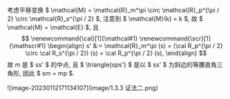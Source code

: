 考虑平移变换 $ \mathcal{M} = \mathcal{R}_m^\pi \circ \mathcal{R}_p^{\pi / 2} \circ \mathcal{R}_s^{\pi / 2} $, 注意到 $ \mathcal{M}(k) = k $, 故 $ \mathcal{M} = \mathcal{E} $, 且
$$
\renewcommand{\cal}[1]{\mathcal#1}
\renewcommand{\scr}[1]{\mathscr#1}
\begin{align}
s' &:= \mathcal{R}_m^\pi (s)
= (\cal R_p^{\pi / 2} \circ \cal R_s^{\pi / 2}) (s)
= \cal R_p^{\pi / 2} (s),
\end{align}
$$
故 $m$ 是 $ ss' $ 的中点, 且 $ \triangle{sps'} $ 是以 $ ss' $ 为斜边的等腰直角三角形, 因此 $ sm = mp $.

![image-20230112171134107](image/1.3.3 证法二.png)